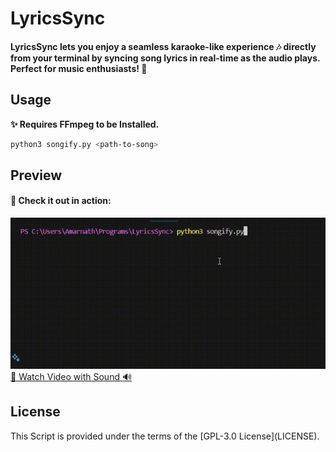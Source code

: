 # LyricsSync

#### LyricsSync lets you enjoy a seamless karaoke-like experience 🎶 directly from your terminal by syncing song lyrics in real-time as the audio plays. Perfect for music enthusiasts! 🌟

<h2>Usage</h2>
<p><b>✨ Requires FFmpeg to be Installed.</b></p>

```bash
python3 songify.py <path-to-song>
```

<h2>Preview</h2>
<h4>🎥 Check it out in action:</h4>
<img src="assets/video.gif" alt="Preview">
<a href='https://envs.sh/HtQ.mp4'>🔗 Watch Video with Sound 🔊</a>

<h2>License</h2>
This Script is provided under the terms of the [GPL-3.0 License](LICENSE).
